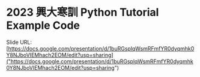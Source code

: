 # 2023 興大寒訓 Python Tutorial Example Code

Slide URL: [https://docs.google.com/presentation/d/1buRGsplqWsmRFmfYR0dyqmhk0Y8NJboVIEMhach2EOM/edit?usp=sharing]("https://docs.google.com/presentation/d/1buRGsplqWsmRFmfYR0dyqmhk0Y8NJboVIEMhach2EOM/edit?usp=sharing")
